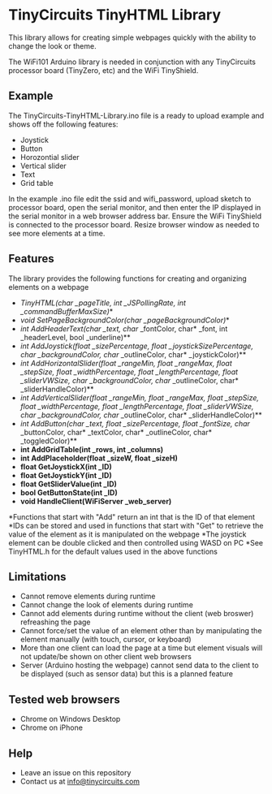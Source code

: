 # TinyCircuits TinyHTML Library

This library allows for creating simple webpages quickly with the ability to change the look or theme.

The WiFi101 Arduino library is needed in conjunction with any TinyCircuits processor board (TinyZero, etc) and the WiFi TinyShield.

## Example
The TinyCircuits-TinyHTML-Library.ino file is a ready to upload example and shows off the following features:
* Joystick
* Button
* Horozontial slider
* Vertical slider
* Text
* Grid table

In the example .ino file edit the ssid and wifi_password, upload sketch to processor board, open the serial monitor, and then enter the IP displayed in the serial monitor in a web browser address bar. Ensure the WiFi TinyShield is connected to the processor board. Resize browser window as needed to see more elements at a time.

## Features
The library provides the following functions for creating and organizing elements on a webpage
* **TinyHTML(char* _pageTitle, int _JSPollingRate, int _commandBufferMaxSize)**
* **void SetPageBackgroundColor(char* _pageBackgroundColor)**
* **int AddHeaderText(char* _text, char* _fontColor, char* _font, int _headerLevel, bool _underline)**
* **int AddJoystick(float _sizePercentage, float _joystickSizePercentage, char* _backgroundColor, char* _outlineColor, char* _joystickColor)**
* **int AddHorizontalSlider(float _rangeMin, float _rangeMax, float _stepSize, float _widthPercentage, float _lengthPercentage, float _sliderVWSize, char* _backgroundColor, char* _outlineColor, char* _sliderHandleColor)**
* **int AddVerticalSlider(float _rangeMin, float _rangeMax, float _stepSize, float _widthPercentage, float _lengthPercentage, float _sliderVWSize, char* _backgroundColor, char* _outlineColor, char* _sliderHandleColor)**
* **int AddButton(char* _text, float _sizePercentage, float _fontSize, char* _buttonColor, char* _textColor, char* _outlineColor, char* _toggledColor)**
* **int AddGridTable(int _rows, int _columns)**
* **int AddPlaceholder(float _sizeW, float _sizeH)**
* **float GetJoystickX(int _ID)**
* **float GetJoystickY(int _ID)**
* **float GetSliderValue(int _ID)**
* **bool GetButtonState(int _ID)**
* **void HandleClient(WiFiServer _web_server)**

*Functions that start with "Add" return an int that is the ID of that element
*IDs can be stored and used in functions that start with "Get" to retrieve the value of the element as it is manipulated on the webpage
*The joystick element can be double clicked and then controlled using WASD on PC
*See TinyHTML.h for the default values used in the above functions

## Limitations
* Cannot remove elements during runtime
* Cannot change the look of elements during runtime
* Cannot add elements during runtime without the client (web broswer) refreashing the page
* Cannot force/set the value of an element other than by manipulating the element manually (with touch, cursor, or keyboard)
* More than one client can load the page at a time but element visuals will not update/be shown on other client web browsers
* Server (Arduino hosting the webpage) cannot send data to the client to be displayed (such as sensor data) but this is a planned feature

## Tested web browsers
* Chrome on Windows Desktop
* Chrome on iPhone

## Help
* Leave an issue on this repository
* Contact us at info@tinycircuits.com